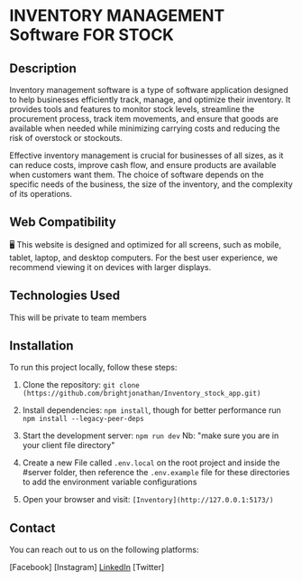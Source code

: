 # INVENTORY MANAGEMENT Software FOR STOCK

## Description
Inventory management software is a type of software application designed to help businesses efficiently track, manage, and optimize their inventory. It provides tools and features to monitor stock levels, streamline the procurement process, track item movements, and ensure that goods are available when needed while minimizing carrying costs and reducing the risk of overstock or stockouts.

Effective inventory management is crucial for businesses of all sizes, as it can reduce costs, improve cash flow, and ensure products are available when customers want them. The choice of software depends on the specific needs of the business, the size of the inventory, and the complexity of its operations.


## Web Compatibility
🖥️ This website is designed and optimized for all screens, such as mobile, tablet, laptop, and desktop computers. For the best user experience, we recommend viewing it on devices with larger displays.


## Technologies Used
This will be private to team members


## Installation
To run this project locally, follow these steps:

1. Clone the repository: `git clone (https://github.com/brightjonathan/Inventory_stock_app.git)`
2. Install dependencies: `npm install`, though for better performance run `npm install --legacy-peer-deps`
3. Start the development server: `npm run dev` Nb: "make sure you are in your client file directory"


4. Create a new File called `.env.local` on the root project and inside the #server folder, then reference the `.env.example` file for these directories to add the environment variable configurations
5. Open your browser and visit: `[Inventory](http://127.0.0.1:5173/)`

## Contact

You can reach out to us on the following platforms:

[Facebook]
[Instagram]
[LinkedIn](https://www.linkedin.com/in/bright-jonathan-554970212/)
[Twitter]


